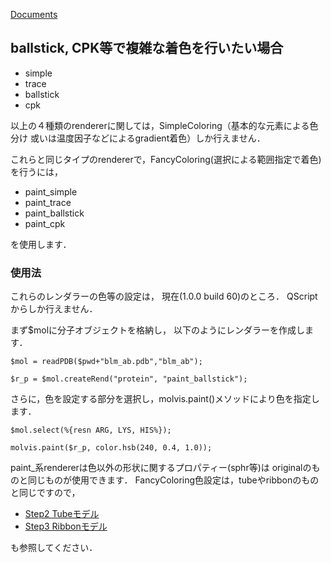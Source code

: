 [Documents](../../Documents)

## ballstick, CPK等で複雑な着色を行いたい場合

* simple
* trace
* ballstick
* cpk

以上の４種類のrendererに関しては，SimpleColoring（基本的な元素による色分け
或いは温度因子などによるgradient着色）しか行えません．

これらと同じタイプのrendererで，FancyColoring(選択による範囲指定で着色)を行うには，

* paint_simple
* paint_trace
* paint_ballstick
* paint_cpk

を使用します．

### 使用法
これらのレンダラーの色等の設定は，
現在(1.0.0 build 60)のところ．
QScriptからしか行えません．

まず$molに分子オブジェクトを格納し，
以下のようにレンダラーを作成します．
```
$mol = readPDB($pwd+"blm_ab.pdb","blm_ab");
```
```
$r_p = $mol.createRend("protein", "paint_ballstick");
```

さらに，色を設定する部分を選択し，molvis.paint()メソッドにより色を指定します．
```
$mol.select(%{resn ARG, LYS, HIS%});
```
```
molvis.paint($r_p, color.hsb(240, 0.4, 1.0));
```

paint_系rendererは色以外の形状に関するプロパティー(sphr等)は
originalのものと同じものが使用できます．
FancyColoring色設定は，tubeやribbonのものと同じですので，

* [Step2 Tubeモデル](../../Documents/QScriptのチュートリアル/Step2)
* [Step3 Ribbonモデル](../../Documents/QScriptのチュートリアル/Step3)

も参照してください．